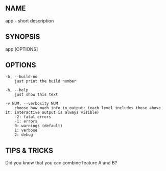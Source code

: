 ## NAME ##
app - short description

## SYNOPSIS ##
app [OPTIONS]

## OPTIONS ##
        
    -b, --build-no
        just print the build number

    -h, --help
        just show this text
        
    -v NUM, --verbosity NUM
        choose how much info to output: (each level includes those above it. interactive output is always visible)
        -2: fatal errors
        -1: errors
        0: warnings (default)
        1: verbose
        2: debug

## TIPS & TRICKS ##
Did you know that you can combine feature A and B?
